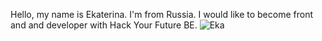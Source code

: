 Hello, my name is Ekaterina. I'm from Russia. I would like to become front and and developer with Hack Your Future BE.
![Eka](https://user-images.githubusercontent.com/59531760/72180676-ec1ce500-33e7-11ea-9b18-908d04db86d3.jpg)
